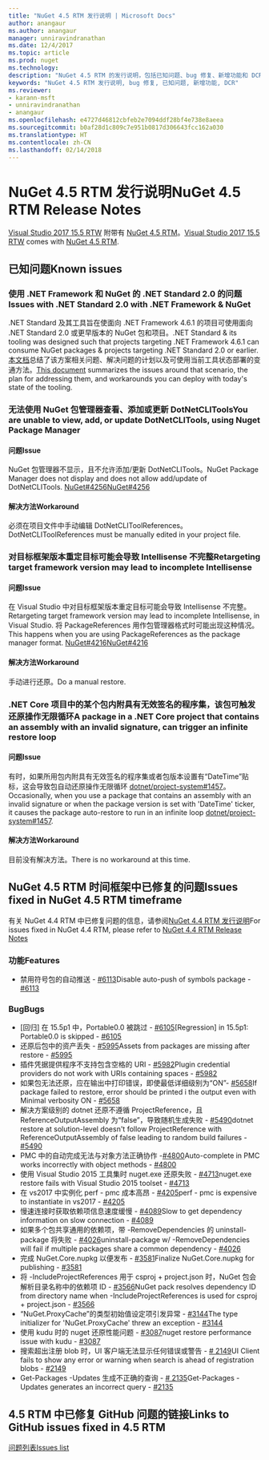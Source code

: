 ```yaml
---
title: "NuGet 4.5 RTM 发行说明 | Microsoft Docs"
author: anangaur
ms.author: anangaur
manager: unniravindranathan
ms.date: 12/4/2017
ms.topic: article
ms.prod: nuget
ms.technology: 
description: "NuGet 4.5 RTM 的发行说明，包括已知问题、bug 修复、新增功能和 DCR。"
keywords: "NuGet 4.5 RTM 发行说明, bug 修复, 已知问题, 新增功能, DCR"
ms.reviewer:
- karann-msft
- unniravindranathan
- anangaur
ms.openlocfilehash: e4727d46812cbfeb2e7094ddf28bf4e738e8aeea
ms.sourcegitcommit: b0af28d1c809c7e951b0817d306643fcc162a030
ms.translationtype: HT
ms.contentlocale: zh-CN
ms.lasthandoff: 02/14/2018
---
```

# <a name="nuget-45-rtm-release-notes"></a><span data-ttu-id="f91c2-104">NuGet 4.5 RTM 发行说明</span><span class="sxs-lookup"><span data-stu-id="f91c2-104">NuGet 4.5 RTM Release Notes</span></span>

<span data-ttu-id="f91c2-105">[Visual Studio 2017 15.5 RTW](https://www.visualstudio.com/news/releasenotes/vs2017-relnotes) 附带有 [NuGet 4.5 RTM](https://dist.nuget.org/win-x86-commandline/v4.5.0/nuget.exe)。</span><span class="sxs-lookup"><span data-stu-id="f91c2-105">[Visual Studio 2017 15.5 RTW](https://www.visualstudio.com/news/releasenotes/vs2017-relnotes) comes with [NuGet 4.5 RTM](https://dist.nuget.org/win-x86-commandline/v4.5.0/nuget.exe).</span></span>

## <a name="known-issues"></a><span data-ttu-id="f91c2-106">已知问题</span><span class="sxs-lookup"><span data-stu-id="f91c2-106">Known issues</span></span>

### <a name="issues-with-net-standard-20-with-net-framework--nuget"></a><span data-ttu-id="f91c2-107">使用 .NET Framework 和 NuGet 的 .NET Standard 2.0 的问题</span><span class="sxs-lookup"><span data-stu-id="f91c2-107">Issues with .NET Standard 2.0 with .NET Framework & NuGet</span></span> 

<span data-ttu-id="f91c2-108">.NET Standard 及其工具旨在使面向 .NET Framework 4.6.1 的项目可使用面向 .NET Standard 2.0 或更早版本的 NuGet 包和项目。</span><span class="sxs-lookup"><span data-stu-id="f91c2-108">.NET Standard & its tooling was designed such that projects targeting .NET Framework 4.6.1 can consume NuGet packages & projects targeting .NET Standard 2.0 or earlier.</span></span> <span data-ttu-id="f91c2-109">[本文档](https://github.com/dotnet/standard/issues/481)总结了该方案相关问题、解决问题的计划以及可使用当前工具状态部署的变通方法。</span><span class="sxs-lookup"><span data-stu-id="f91c2-109">[This document](https://github.com/dotnet/standard/issues/481) summarizes the issues around that scenario, the plan for addressing them, and workarounds you can deploy with today's state of the tooling.</span></span>

### <a name="you-are-unable-to-view-add-or-update-dotnetclitools-using-nuget-package-manager"></a><span data-ttu-id="f91c2-110">无法使用 NuGet 包管理器查看、添加或更新 DotNetCLITools</span><span class="sxs-lookup"><span data-stu-id="f91c2-110">You are unable to view, add, or update DotNetCLITools, using Nuget Package Manager</span></span>

#### <a name="issue"></a><span data-ttu-id="f91c2-111">问题</span><span class="sxs-lookup"><span data-stu-id="f91c2-111">Issue</span></span>

<span data-ttu-id="f91c2-112">NuGet 包管理器不显示，且不允许添加/更新 DotNetCLITools。</span><span class="sxs-lookup"><span data-stu-id="f91c2-112">NuGet Package Manager does not display and does not allow add/update of DotNetCLITools.</span></span> [<span data-ttu-id="f91c2-113">NuGet#4256</span><span class="sxs-lookup"><span data-stu-id="f91c2-113">NuGet#4256</span></span>](https://github.com/NuGet/Home/issues/4256)

#### <a name="workaround"></a><span data-ttu-id="f91c2-114">解决方法</span><span class="sxs-lookup"><span data-stu-id="f91c2-114">Workaround</span></span>

<span data-ttu-id="f91c2-115">必须在项目文件中手动编辑 DotNetCLIToolReferences。</span><span class="sxs-lookup"><span data-stu-id="f91c2-115">DotNetCLIToolReferences must be manually edited in your project file.</span></span>

### <a name="retargeting-target-framework-version-may-lead-to-incomplete-intellisense"></a><span data-ttu-id="f91c2-116">对目标框架版本重定目标可能会导致 Intellisense 不完整</span><span class="sxs-lookup"><span data-stu-id="f91c2-116">Retargeting target framework version may lead to incomplete Intellisense</span></span>

#### <a name="issue"></a><span data-ttu-id="f91c2-117">问题</span><span class="sxs-lookup"><span data-stu-id="f91c2-117">Issue</span></span>

<span data-ttu-id="f91c2-118">在 Visual Studio 中对目标框架版本重定目标可能会导致 Intellisense 不完整。</span><span class="sxs-lookup"><span data-stu-id="f91c2-118">Retargeting target framework version may lead to incomplete Intellisense, in Visual Studio.</span></span> <span data-ttu-id="f91c2-119">将 PackageReferences 用作包管理器格式时可能出现这种情况。</span><span class="sxs-lookup"><span data-stu-id="f91c2-119">This happens when you are using PackageReferences as the package manager format.</span></span> [<span data-ttu-id="f91c2-120">NuGet#4216</span><span class="sxs-lookup"><span data-stu-id="f91c2-120">NuGet#4216</span></span>](https://github.com/NuGet/Home/issues/4216)

#### <a name="workaround"></a><span data-ttu-id="f91c2-121">解决方法</span><span class="sxs-lookup"><span data-stu-id="f91c2-121">Workaround</span></span>

<span data-ttu-id="f91c2-122">手动进行还原。</span><span class="sxs-lookup"><span data-stu-id="f91c2-122">Do a manual restore.</span></span>

### <a name="a-package-in-a-net-core-project-that-contains-an-assembly-with-an-invalid-signature-can-trigger-an-infinite-restore-loop"></a><span data-ttu-id="f91c2-123">.NET Core 项目中的某个包内附具有无效签名的程序集，该包可触发还原操作无限循环</span><span class="sxs-lookup"><span data-stu-id="f91c2-123">A package in a .NET Core project that contains an assembly with an invalid signature, can trigger an infinite restore loop</span></span>

#### <a name="issue"></a><span data-ttu-id="f91c2-124">问题</span><span class="sxs-lookup"><span data-stu-id="f91c2-124">Issue</span></span>

<span data-ttu-id="f91c2-125">有时，如果所用包内附具有无效签名的程序集或者包版本设置有“DateTime”贴标，这会导致包自动还原操作无限循环 [dotnet/project-system#1457](https://github.com/dotnet/project-system/issues/1457)。</span><span class="sxs-lookup"><span data-stu-id="f91c2-125">Occasionally, when you use a package that contains an assembly with an invalid signature or when the package version is set with 'DateTime' ticker, it causes the package auto-restore to run in an infinite loop [dotnet/project-system#1457](https://github.com/dotnet/project-system/issues/1457).</span></span>

#### <a name="workaround"></a><span data-ttu-id="f91c2-126">解决方法</span><span class="sxs-lookup"><span data-stu-id="f91c2-126">Workaround</span></span>

<span data-ttu-id="f91c2-127">目前没有解决方法。</span><span class="sxs-lookup"><span data-stu-id="f91c2-127">There is no workaround at this time.</span></span>

## <a name="issues-fixed-in-nuget-45-rtm-timeframe"></a><span data-ttu-id="f91c2-128">NuGet 4.5 RTM 时间框架中已修复的问题</span><span class="sxs-lookup"><span data-stu-id="f91c2-128">Issues fixed in NuGet 4.5 RTM timeframe</span></span>

<span data-ttu-id="f91c2-129">有关 NuGet 4.4 RTM 中已修复问题的信息，请参阅[NuGet 4.4 RTM 发行说明](../release-notes/nuget-4.4-RTM.md)</span><span class="sxs-lookup"><span data-stu-id="f91c2-129">For issues fixed in NuGet 4.4 RTM, please refer to [NuGet 4.4 RTM Release Notes](../release-notes/nuget-4.4-RTM.md)</span></span> 

### <a name="features"></a><span data-ttu-id="f91c2-130">功能</span><span class="sxs-lookup"><span data-stu-id="f91c2-130">Features</span></span>

- <span data-ttu-id="f91c2-131">禁用符号包的自动推送 - [#6113](https://github.com/NuGet/Home/issues/6113)</span><span class="sxs-lookup"><span data-stu-id="f91c2-131">Disable auto-push of symbols package - [#6113](https://github.com/NuGet/Home/issues/6113)</span></span>

### <a name="bugs"></a><span data-ttu-id="f91c2-132">Bug</span><span class="sxs-lookup"><span data-stu-id="f91c2-132">Bugs</span></span>

- <span data-ttu-id="f91c2-133">[回归] 在 15.5p1 中，Portable0.0 被跳过 - [#6105](https://github.com/NuGet/Home/issues/6105)</span><span class="sxs-lookup"><span data-stu-id="f91c2-133">[Regression] in 15.5p1: Portable0.0 is skipped - [#6105](https://github.com/NuGet/Home/issues/6105)</span></span>
- <span data-ttu-id="f91c2-134">还原后包中的资产丢失 - [#5995](https://github.com/NuGet/Home/issues/5995)</span><span class="sxs-lookup"><span data-stu-id="f91c2-134">Assets from packages are missing after restore - [#5995](https://github.com/NuGet/Home/issues/5995)</span></span>
- <span data-ttu-id="f91c2-135">插件凭据提供程序不支持包含空格的 URI - [#5982](https://github.com/NuGet/Home/issues/5982)</span><span class="sxs-lookup"><span data-stu-id="f91c2-135">Plugin credential providers do not work with URIs containing spaces - [#5982](https://github.com/NuGet/Home/issues/5982)</span></span>
- <span data-ttu-id="f91c2-136">如果包无法还原，应在输出中打印错误，即使最低详细级别为“ON”- [#5658](https://github.com/NuGet/Home/issues/5658)</span><span class="sxs-lookup"><span data-stu-id="f91c2-136">If package failed to restore, error should be printed i the output even with Minimal verbosity ON - [#5658](https://github.com/NuGet/Home/issues/5658)</span></span>
- <span data-ttu-id="f91c2-137">解决方案级别的 dotnet 还原不遵循 ProjectReference，且 ReferenceOutputAssembly 为“false”，导致随机生成失败 - [#5490](https://github.com/NuGet/Home/issues/5490)</span><span class="sxs-lookup"><span data-stu-id="f91c2-137">dotnet restore at solution-level doesn't follow ProjectReference with ReferenceOutputAssembly of false leading to random build failures - [#5490](https://github.com/NuGet/Home/issues/5490)</span></span>
- <span data-ttu-id="f91c2-138">PMC 中的自动完成无法与对象方法正确协作 -[#4800](https://github.com/NuGet/Home/issues/4800)</span><span class="sxs-lookup"><span data-stu-id="f91c2-138">Auto-complete in PMC works incorrectly with object methods - [#4800](https://github.com/NuGet/Home/issues/4800)</span></span>
- <span data-ttu-id="f91c2-139">使用 Visual Studio 2015 工具集时 nuget.exe 还原失败 - [#4713](https://github.com/NuGet/Home/issues/4713)</span><span class="sxs-lookup"><span data-stu-id="f91c2-139">nuget.exe restore fails with Visual Studio 2015 toolset - [#4713](https://github.com/NuGet/Home/issues/4713)</span></span>
- <span data-ttu-id="f91c2-140">在 vs2017 中实例化 perf - pmc 成本高昂 - [#4205](https://github.com/NuGet/Home/issues/4205)</span><span class="sxs-lookup"><span data-stu-id="f91c2-140">perf - pmc is expensive to instantiate in vs2017 - [#4205](https://github.com/NuGet/Home/issues/4205)</span></span>
- <span data-ttu-id="f91c2-141">慢速连接时获取依赖项信息速度缓慢 - [#4089](https://github.com/NuGet/Home/issues/4089)</span><span class="sxs-lookup"><span data-stu-id="f91c2-141">Slow to get dependency information on slow connection - [#4089](https://github.com/NuGet/Home/issues/4089)</span></span>
- <span data-ttu-id="f91c2-142">如果多个包共享通用的依赖项，带 -RemoveDependencies 的 uninstall-package 将失败 - [#4026](https://github.com/NuGet/Home/issues/4026)</span><span class="sxs-lookup"><span data-stu-id="f91c2-142">uninstall-package w/ -RemoveDependencies will fail if multiple packages share a common dependency - [#4026](https://github.com/NuGet/Home/issues/4026)</span></span>
- <span data-ttu-id="f91c2-143">完成 NuGet.Core.nupkg 以便发布 - [#3581](https://github.com/NuGet/Home/issues/3581)</span><span class="sxs-lookup"><span data-stu-id="f91c2-143">Finalize NuGet.Core.nupkg for publishing - [#3581](https://github.com/NuGet/Home/issues/3581)</span></span>
- <span data-ttu-id="f91c2-144">将 -IncludeProjectReferences 用于 csproj + project.json 时，NuGet 包会解析目录名称中的依赖项 ID - [#3566](https://github.com/NuGet/Home/issues/3566)</span><span class="sxs-lookup"><span data-stu-id="f91c2-144">NuGet pack resolves dependency ID from directory name when -IncludeProjectReferences is used for csproj + project.json - [#3566](https://github.com/NuGet/Home/issues/3566)</span></span>
- <span data-ttu-id="f91c2-145">“NuGet.ProxyCache”的类型初始值设定项引发异常 - [#3144](https://github.com/NuGet/Home/issues/3144)</span><span class="sxs-lookup"><span data-stu-id="f91c2-145">The type initializer for 'NuGet.ProxyCache' threw an exception - [#3144](https://github.com/NuGet/Home/issues/3144)</span></span>
- <span data-ttu-id="f91c2-146">使用 kudu 时的 nuget 还原性能问题 - [#3087](https://github.com/NuGet/Home/issues/3087)</span><span class="sxs-lookup"><span data-stu-id="f91c2-146">nuget restore performance issue with kudu - [#3087](https://github.com/NuGet/Home/issues/3087)</span></span>
- <span data-ttu-id="f91c2-147">搜索超出注册 blob 时，UI 客户端无法显示任何错误或警告 - [# 2149](https://github.com/NuGet/Home/issues/2149)</span><span class="sxs-lookup"><span data-stu-id="f91c2-147">UI Client fails to show any error or warning when search is ahead of registration blobs - [#2149](https://github.com/NuGet/Home/issues/2149)</span></span>
- <span data-ttu-id="f91c2-148">Get-Packages -Updates 生成不正确的查询 - [# 2135](https://github.com/NuGet/Home/issues/2135)</span><span class="sxs-lookup"><span data-stu-id="f91c2-148">Get-Packages -Updates generates an incorrect query - [#2135](https://github.com/NuGet/Home/issues/2135)</span></span>

## <a name="links-to-github-issues-fixed-in-45-rtm"></a><span data-ttu-id="f91c2-149">4.5 RTM 中已修复 GitHub 问题的链接</span><span class="sxs-lookup"><span data-stu-id="f91c2-149">Links to GitHub issues fixed in 4.5 RTM</span></span>

[<span data-ttu-id="f91c2-150">问题列表</span><span class="sxs-lookup"><span data-stu-id="f91c2-150">Issues list</span></span>](https://github.com/NuGet/Home/issues?q=is%3Aissue+milestone%3A4.5+is%3Aclosed)

